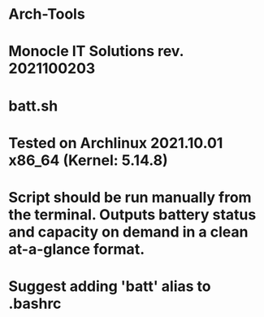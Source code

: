 # Arch-Tools

# Monocle IT Solutions rev. 2021100203
#
# batt.sh
#
# Tested on Archlinux 2021.10.01 x86_64 (Kernel: 5.14.8)
# Script should be run manually from the terminal. Outputs battery status and capacity on demand in a clean at-a-glance format.
# Suggest adding 'batt' alias to .bashrc

